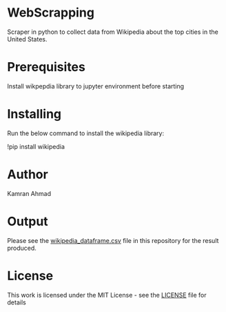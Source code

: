 # WebScrapping
Scraper in python to collect data from Wikipedia about the top cities in the United States.

# Prerequisites
Install wikpepdia library to jupyter environment before starting
 
# Installing
Run the below command to install the wikipedia library:
 
!pip install wikipedia
 
# Author
Kamran Ahmad

# Output
Please see the [wikipedia_dataframe.csv](wikipedia_dataframe.csv) file in this repository for the result produced.
 
# License
This work is licensed under the MIT License - see the [LICENSE](LICENSE) file for details
 

 
 
